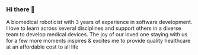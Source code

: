 ### Hi there 👋



A biomedical roboticist with 3 years of experience in software development. I love to learn across several disciplines and support others in a diverse team to develop medical devices. The joy of our loved one staying with us for a few more moments inspires & excites me to provide quality healthcare at an affordable cost to all life

<!--
**ajaygunalan/ajaygunalan** is a ✨ _special_ ✨ repository because its `README.md` (this file) appears on your GitHub profile.

Here are some ideas to get you started:

- 🔭 I’m currently working on ...
- 🌱 I’m currently learning ...
- 👯 I’m looking to collaborate on ...
- 🤔 I’m looking for help with ...
- 💬 Ask me about ...
- 📫 How to reach me: ...
- 😄 Pronouns: ...
- ⚡ Fun fact: ...
-->
